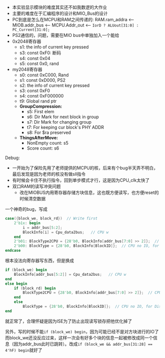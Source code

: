 * 本实验显示模块的难度其实还不如我数逻的大作业
* 主要的难度在于汇编程序的设计和MIO_Bus的设计
* PC到底是怎么在MCPU和RAM之间传递的: RAM.ram_addra <-- MIOB.addr_bus <-- MCPU.Addr_out <-- `IorD ? ALUout[31:0] : PC_Current[31:0];`
* PS2通信的，问题，需要在MIO bus中单独加入一个能给
* 0x2048寄存器
  * s1: the info of current key pressed
  * s3: const 0xF0: 断码
  * s4: const 0x04
  * s5: const 0x0, rand
* my2048寄存器
  * s0: const 0xC000, Rand
  * s1: const 0xD000, PS2
  * s2: the info of current key pressed
  * s3: const 0xF0
  * s4: const 0xF000000
  * t9: Global rand ptr
  * **GroupCompression:**
    * s5: First elem
    * s6: Dir Mark for next block in group
    * s7: Dir Mark for changing group
    * t7: For keeping cur block's PHY ADDR
    * s8: For $ra preserved
  * **ThingsAfterMove:**
    * NonEmpty count: s5
    * Score count: s6


Debug:

* 一开始为了保险先用了老师提供的MCPU的核，后来有个bug半天弄不明白，最后发现是因为老师的核没有做sll指令
* 有时候会卡住不执行指令，回到单步模式才行，这是因为CPU_clk太快了
* 双口RAM的读写冲突问题
  * 改在MIOBUS内用寄存器存储方块信息，这也既方便读写，也方便reset的时候清空数据

一个神奇的bug，写成

```verilog
case({block_we, block_rd})  // Write first
    2'b1x: begin
        i = addr_bus[5:2];
        BlockInfo[i] = Cpu_data2bus;   // CPU w
    end
    2'b01: BlockType2CPU = {28'b0, BlockInfo[addr_bus[7:0] >> 2]};  // CPU r
    2'b00: BlockType = {28'b0, BlockInfo[BlockID]};  // CPU no IO, for Display
endcase
```

根本没法向寄存器写东西，但是换成

```verilog
if (block_we) begin
    BlockInfo[addr_bus[5:2]] = Cpu_data2bus;   // CPU w
end
else begin
    if (block_rd) begin
        BlockType2CPU = {28'b0, BlockInfo[addr_bus[7:0] >> 2]};  // CPU r
    end
    else
        BlockType = {28'b0, BlockInfo[BlockID]};  // CPU no IO, for Display
end
```

就正常了，合理怀疑是因为ISE为了防止出现读写锁存把他优化掉了

另外，写的时候不能`if (block_we) begin`，因为可能已经不是对方块进行的IO了而block_we还没反应过来，这样一次会有好多个块的信息一起被修改成同一个信息（因为addr_bus此时已跳转）。改成`if (block_we && addr_bus[31:28] == 4'hF) begin`就好了